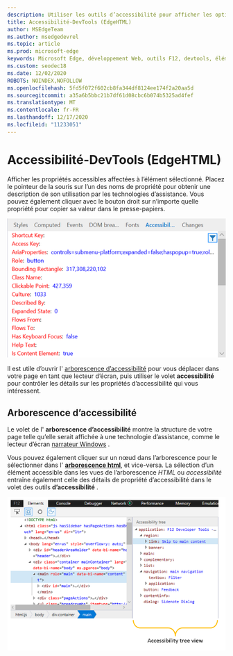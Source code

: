 ```yaml
---
description: Utiliser les outils d’accessibilité pour afficher les options vérifier et tester l’accessibilité des pages
title: Accessibilité-DevTools (EdgeHTML)
author: MSEdgeTeam
ms.author: msedgedevrel
ms.topic: article
ms.prod: microsoft-edge
keywords: Microsoft Edge, développement Web, outils F12, devtools, éléments, accessibilité
ms.custom: seodec18
ms.date: 12/02/2020
ROBOTS: NOINDEX,NOFOLLOW
ms.openlocfilehash: 5fd5f072f602cb8fa344df8124ee174f2a20aa5d
ms.sourcegitcommit: a35a6b5bbc21b7df61d08cbc6b074b5325ad4fef
ms.translationtype: MT
ms.contentlocale: fr-FR
ms.lasthandoff: 12/17/2020
ms.locfileid: "11233051"
---
```

# Accessibilité-DevTools (EdgeHTML)  

Afficher les propriétés accessibles affectées à l’élément sélectionné. Placez le pointeur de la souris sur l’un des noms de propriété pour obtenir une description de son utilisation par les technologies d’assistance. Vous pouvez également cliquer avec le bouton droit sur n’importe quelle propriété pour copier sa valeur dans le presse-papiers.

![Volet accessibilité](../media/elements_accessibility.png)

Il est utile d’ouvrir l' [arborescence d’accessibilité](#accessibility-tree) pour vous déplacer dans votre page en tant que lecteur d’écran, puis utiliser le volet **accessibilité** pour contrôler les détails sur les propriétés d’accessibilité qui vous intéressent.

## Arborescence d’accessibilité  

Le volet de l' **arborescence d’accessibilité** montre la structure de votre page telle qu’elle serait affichée à une technologie d’assistance, comme le lecteur d’écran [narrateur Windows](https://support.microsoft.com/help/22798/windows-10-narrator-get-started) .

Vous pouvez également cliquer sur un nœud dans l’arborescence pour le sélectionner dans l' [**arborescence html**](../elements.md#html-tree-view), et vice-versa. La sélection d’un élément accessible dans les vues de l’arborescence *HTML* ou *accessibilité* entraîne également celle des détails de propriété d’accessibilité dans le volet des outils **d’accessibilité** . 

![Arborescence d’accessibilité](../media/elements_accessibility_tree.png)

<!--  Here are further resources on [Accessibility with Microsoft Edge](../../accessibility.md).  -->  

